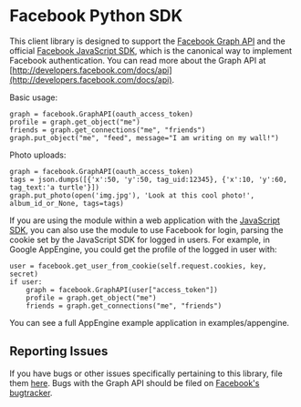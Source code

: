 Facebook Python SDK
====

This client library is designed to support the
[Facebook Graph API](http://developers.facebook.com/docs/api) and the official
[Facebook JavaScript SDK](http://github.com/facebook/connect-js), which is
the canonical way to implement Facebook authentication. You can read more
about the Graph API at [http://developers.facebook.com/docs/api](http://developers.facebook.com/docs/api).

Basic usage:

    graph = facebook.GraphAPI(oauth_access_token)
    profile = graph.get_object("me")
    friends = graph.get_connections("me", "friends")
    graph.put_object("me", "feed", message="I am writing on my wall!")

Photo uploads:

    graph = facebook.GraphAPI(oauth_access_token)
    tags = json.dumps([{'x':50, 'y':50, tag_uid:12345}, {'x':10, 'y':60, tag_text:'a turtle'}])
    graph.put_photo(open('img.jpg'), 'Look at this cool photo!', album_id_or_None, tags=tags)

If you are using the module within a web application with the
[JavaScript SDK](https://github.com/facebook/facebook-js-sdk), you can also use the
module to use Facebook for login, parsing the cookie set by the JavaScript SDK
for logged in users. For example, in Google AppEngine, you could get the
profile of the logged in user with:

    user = facebook.get_user_from_cookie(self.request.cookies, key, secret)
    if user:
        graph = facebook.GraphAPI(user["access_token"])
        profile = graph.get_object("me")
        friends = graph.get_connections("me", "friends")


You can see a full AppEngine example application in examples/appengine.

Reporting Issues
--------

If you have bugs or other issues specifically pertaining to this library, file
them [here](https://github.com/pythonforfacebook/facebook-sdk/issues). Bugs
with the Graph API should be filed on
[Facebook's bugtracker](https://developers.facebook.com/bugs/).
